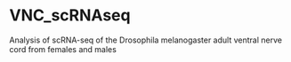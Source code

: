 # VNC_scRNAseq
Analysis of scRNA-seq of the Drosophila melanogaster adult ventral nerve cord from females and males
